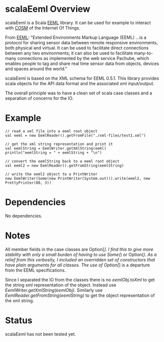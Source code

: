 # scalaEeml Overview

scalaEeml is a Scala [EEML](http://www.eeml.org) library.
It can be used for example to interact with [COSM](https://cosm.com/) of the Internet Of Things.

From [EEML](http://www.eeml.org): "Extended Environments Markup Language (EEML)
 ...is a protocol for sharing sensor data between remote responsive environments,
 both physical and virtual. It can be used to facilitate direct connections
 between any two environments; it can also be used to facilitate many-to-many
 connections as implemented by the web service Pachube, which enables people
 to tag and share real time sensor data from objects, devices and spaces around the world."

scalaEeml is based on the XML schema for EEML 0.5.1. This library provides scala objects for the API
data format and the associated xml input/output.

The overall principle was to have a clean set of scala case classes and a separation of concerns for the IO.


# Example

    // read a xml file into a eeml root object
    val eeml = new EemlReader().getFromFile("./xml-files/test1.xml")

    // get the xml string representation and print it
    val eemlString = EemlWriter.getXmlString(eeml)
    println("eemlString = " + eemlString + "\n")

    // convert the eemlString back to a eeml root object
    val eeml2 = new EemlReader().getFromString(eemlString)

    // write the eeml2 object to a PrintWriter
    new EemlWriter(Some(new PrintWriter(System.out))).write(eeml2, new PrettyPrinter(80, 3))

# Dependencies

No dependencies.

# Notes

All member fields in the case classes are Option[_]. I find this to give more stability with only a small burden
of having to use Some(_) or Option(_). As a relief from this verbosity, I included an overridden set of constructors
that have plain arguments for all classes. The use of Option[_] is a departure from the EEML specifications.

Since I separated the IO from the classes there is no *eemlObj.toXml* to get the string xml representation
of the object. Instead use *EemlWriter.getXmlString(eemlObj)*.
Similarly use *EemlReader.getFromString(eemlString)* to get the object representation of the xml string.

# Status

scalaEeml has not been tested yet.

